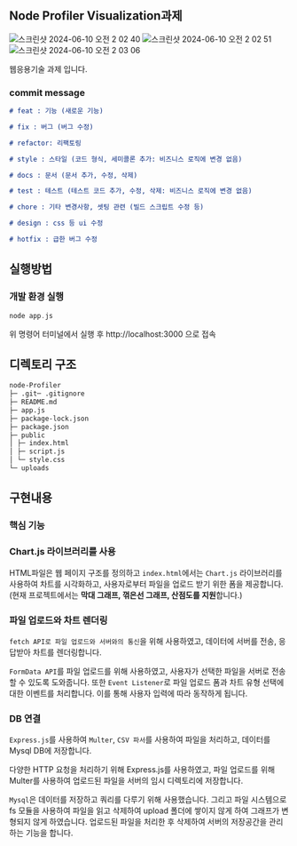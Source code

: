 ## Node **Profiler** Visualization과제

![스크린샷 2024-06-10 오전 2 02 40](https://github.com/yura0302/node-Profiler/assets/97827316/45ff46fe-179c-4218-826b-c18e5a083bb7)
![스크린샷 2024-06-10 오전 2 02 51](https://github.com/yura0302/node-Profiler/assets/97827316/67228dd8-8f9a-4595-9b93-6d6d3c4c7821)
![스크린샷 2024-06-10 오전 2 03 06](https://github.com/yura0302/node-Profiler/assets/97827316/b536a6d0-c4e6-4e8c-940c-3d8132e70f32)

웹응용기술 과제 입니다.

### commit message

```markdown
# feat : 기능 (새로운 기능)

# fix : 버그 (버그 수정)

# refactor: 리팩토링

# style : 스타일 (코드 형식, 세미콜론 추가: 비즈니스 로직에 변경 없음)

# docs : 문서 (문서 추가, 수정, 삭제)

# test : 테스트 (테스트 코드 추가, 수정, 삭제: 비즈니스 로직에 변경 없음)

# chore : 기타 변경사항, 셋팅 관련 (빌드 스크립트 수정 등)

# design : css 등 ui 수정

# hotfix : 급한 버그 수정
```

## 실행방법

### 개발 환경 실행

```c
node app.js
```

위 명령어 터미널에서 실행 후 http://localhost:3000 으로 접속

## 디렉토리 구조

```markdown
node-Profiler
├─ .git─ .gitignore
├─ README.md
├─ app.js
├─ package-lock.json
├─ package.json
├─ public
│ ├─ index.html
│ ├─ script.js
│ └─ style.css
└─ uploads
```

## 구현내용

### 핵심 기능

### Chart.js 라이브러리를 사용

HTML파일은 웹 페이지 구조를 정의하고 `index.html`에서는 `Chart.js` 라이브러리를 사용하여 차트를 시각화하고, 사용자로부터 파일을 업로드 받기 위한 폼을 제공합니다. (현재 프로젝트에서는 **막대 그래프, 꺾은선 그래프, 산점도를 지원**합니다.)

### 파일 업로드와 차트 렌더링

`fetch API로 파일 업로드와 서버와의 통신`을 위해 사용하였고, 데이터에 서버를 전송, 응답받아 차트를 렌더링합니다.

`FormData API`를 파일 업로드를 위해 사용하였고, 사용자가 선택한 파일을 서버로 전송할 수 있도록 도와줍니다. 또한 `Event Listener`로 파일 업로드 폼과 차트 유형 선택에 대한 이벤트를 처리합니다. 이를 통해 사용자 입력에 따라 동작하게 됩니다.

### DB 연결

`Express.js`를 사용하여 `Multer`, `CSV 파서`를 사용하여 파일을 처리하고, 데이터를 Mysql DB에 저장합니다.

다양한 HTTP 요청을 처리하기 위해 Express.js를 사용하였고, 파일 업로드를 위해 Multer를 사용하여 업로드된 파일을 서버의 임시 디렉토리에 저장합니다.

`Mysql`은 데이터를 저장하고 쿼리를 다루기 위해 사용했습니다. 그리고 파일 시스템으로 fs 모듈을 사용하여 파일을 읽고 삭제하여 upload 폴더에 쌓이지 않게 하여 그래프가 변형되지 않게 하였습니다. 업로드된 파일을 처리한 후 삭제하여 서버의 저장공간을 관리하는 기능을 합니다.
